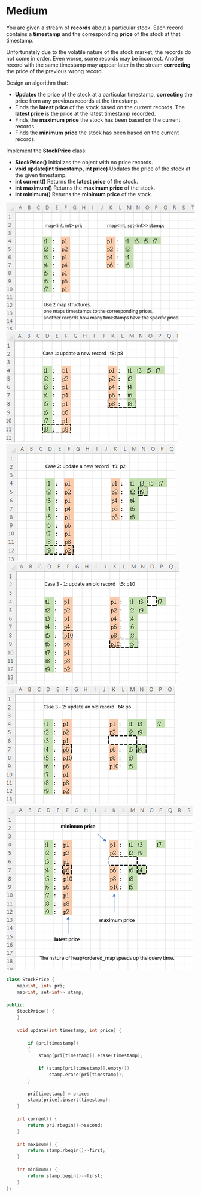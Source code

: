 # Medium

You are given a stream of **records** about a particular stock. Each record contains a **timestamp** and the corresponding **price** of the stock at that timestamp.

Unfortunately due to the volatile nature of the stock market, the records do not come in order. Even worse, some records may be incorrect. Another record with the same timestamp may appear later in the stream **correcting** the price of the previous wrong record.

Design an algorithm that:

- **Updates** the price of the stock at a particular timestamp, **correcting** the price from any previous records at the timestamp.
- Finds the **latest price** of the stock based on the current records. The **latest price** is the price at the latest timestamp recorded.
- Finds the **maximum price** the stock has been based on the current records.
- Finds the **minimum price** the stock has been based on the current records.

Implement the **StockPrice** class:

- **StockPrice()** Initializes the object with no price records.
- **void update(int timestamp, int price)** Updates the price of the stock at the given timestamp.
- **int current()** Returns the **latest price** of the stock.
- **int maximum()** Returns the **maximum price** of the stock.
- **int minimum()** Returns the **minimum price** of the stock.

![2234](/LeetCode/img/2234-1.png)
![2234](/LeetCode/img/2234-2.png)
![2234](/LeetCode/img/2234-3.png)
![2234](/LeetCode/img/2234-4.png)
![2234](/LeetCode/img/2234-5.png)
![2234](/LeetCode/img/2234-6.png)

```cpp
class StockPrice {
    map<int, int> pri;
    map<int, set<int>> stamp;
    
public:
    StockPrice() {
    }
    
    void update(int timestamp, int price) {
        
        if (pri[timestamp])
        {
            stamp[pri[timestamp]].erase(timestamp);
            
            if (stamp[pri[timestamp]].empty())
                stamp.erase(pri[timestamp]);
        }
        
        pri[timestamp] = price;
        stamp[price].insert(timestamp);
    }
    
    int current() {
        return pri.rbegin()->second;
    }
    
    int maximum() {
        return stamp.rbegin()->first;
    }
    
    int minimum() {
        return stamp.begin()->first;
    }
};
 ```
